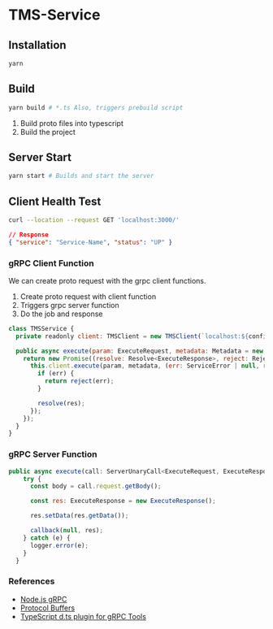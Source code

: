 # TMS-Service

## Installation

```sh
yarn
```

## Build

```sh
yarn build # *.ts Also, triggers prebuild script
```

1. Build proto files into typescript
2. Build the project

## Server Start

```sh
yarn start # Builds and start the server
```

## Client Health Test

```sh
curl --location --request GET 'localhost:3000/'
```

```json
// Response
{ "service": "Service-Name", "status": "UP" }
```

### gRPC Client Function

We can create proto request with the grpc client functions.

1. Create proto request with client function
2. Triggers grpc server function
3. Do the job and response

```javascript
class TMSService {
  private readonly client: TMSClient = new TMSClient(`localhost:${config.grpcport}`, credentials.createInsecure());

  public async execute(param: ExecuteRequest, metadata: Metadata = new Metadata()): Promise<ExecuteResponse> {
    return new Promise((resolve: Resolve<ExecuteResponse>, reject: Reject): void => {
      this.client.execute(param, metadata, (err: ServiceError | null, res: ExecuteResponse) => {
        if (err) {
          return reject(err);
        }

        resolve(res);
      });
    });
  }
}
```

### gRPC Server Function

```javascript
public async execute(call: ServerUnaryCall<ExecuteRequest, ExecuteResponse>, callback: sendUnaryData<ExecuteResponse>): Promise<void> {
    try {
      const body = call.request.getBody();

      const res: ExecuteResponse = new ExecuteResponse();

      res.setData(res.getData());

      callback(null, res);
    } catch (e) {
      logger.error(e);
    }
  }
```

### References

- [Node.js gRPC](https://grpc.io/grpc/node/grpc.html)
- [Protocol Buffers](https://developers.google.com/protocol-buffers/docs/proto3)
- [TypeScript d.ts plugin for gRPC Tools](https://github.com/agreatfool/grpc_tools_node_protoc_ts)
